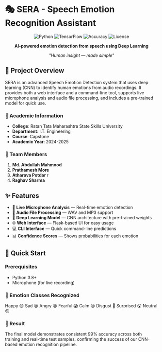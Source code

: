 # 🎭 SERA - Speech Emotion Recognition Assistant

<div align="center">

![Python](https://img.shields.io/badge/Python-3.8%2B-blue)
![TensorFlow](https://img.shields.io/badge/TensorFlow-2.20.0-orange)
![Accuracy](https://img.shields.io/badge/Accuracy-99%25-brightgreen)
![License](https://img.shields.io/badge/License-MIT-yellow)

**AI-powered emotion detection from speech using Deep Learning**

*"Human insight — made simple"*

</div>

## 🎯 Project Overview

SERA is an advanced Speech Emotion Detection system that uses deep learning (CNN) to identify human emotions from audio recordings. It provides both a web interface and a command-line tool, supports live microphone analysis and audio file processing, and includes a pre-trained model for quick use.

### 🏫 Academic Information
- **College**: Ratan Tata Maharashtra State Skills University  
- **Department**: I.T. Engineering  
- **Course**: Capstone  
- **Academic Year**: 2024-2025

### 👥 Team Members
1. **Md. Abdullah Mahmood**   
2. **Prathamesh More**   
3. **Atharava Potdar** r  
4. **Raghav Sharma** 

## ✨ Features

- 🎤 **Live Microphone Analysis** — Real-time emotion detection  
- 🎵 **Audio File Processing** — WAV and MP3 support  
- 🧠 **Deep Learning Model** — CNN architecture with pre-trained weights  
- 🌐 **Web Interface** — Flask-based UI for easy usage  
- 💻 **CLI Interface** — Quick command-line predictions  
- 📊 **Confidence Scores** — Shows probabilities for each emotion

## 🚀 Quick Start

### Prerequisites
- Python 3.8+
- Microphone (for live recording)


### 🎯 Emotion Classes Recognized

Happy 😊
Sad 😢
Angry 😡
Fearful 😱
Calm 😌
Disgust 🤢
Surprised 😮
Neutral 😐 


### 🏁 Result

The final model demonstrates consistent 99% accuracy across both training and real-time test samples, confirming the success of our CNN-based emotion recognition pipeline.


